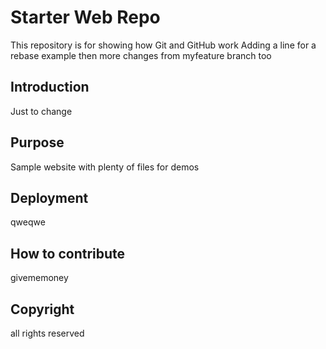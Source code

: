 # Starter Web Repo

This repository is for showing how Git and GitHub work
Adding a line for a rebase example
then more changes from myfeature branch too

## Introduction

Just to change

## Purpose

Sample website with plenty of files for demos

## Deployment

qweqwe

## How to contribute

givememoney

## Copyright

all rights reserved
